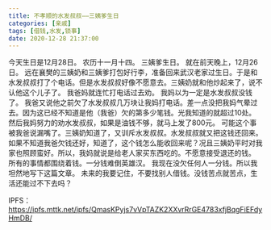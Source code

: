 ```yaml
---
title: 不孝顺的水发叔叔——三姨爹生日
categories: [亲戚]
tags: [借钱,水发,锁事]
date: 2020-12-28 21:37:00
---
```


今天生日是12月28日。
农历十一月十四。
三姨爹生日。
就在前天晚上，12月26日。
远在襄樊的三姨奶和三姨爹打包好行李，准备回来武汉老家过生日。于是和水发叔叔打了个电话。但是水发叔叔好像不愿意去。三姨奶就和他炒起来了，说不认他这个儿子了。
我爸妈就连忙打电话过去劝。
我妈以为一定是水发叔叔没钱了。
我爸又说他之前欠了水发叔叔几万块让我妈打电话。差一点没把我妈气晕过去。因为这已经不知道是他（我爸）欠的第多少笔钱。光我知道的就超过10处。
然后我妈努力的劝水发叔叔，如果是油钱不够，就马上发了800元。
可能这个事被我爸说漏嘴了。三姨奶知道了，又训斥水发叔叔。水发叔叔就又把这钱还回来。
如果不知道我爸欠钱还好，知道了，这个钱怎么能收回来呢？况且三姨奶平时对我家也照顾蛮好。所以，我妈就说是给老人家买东西吃的。不愿意接受退还的钱。
所有的事情都围绕着钱。一分钱难倒英雄汉。
我现在没欠任何人一分钱。所以我坦然地写下这篇文章。
未来的我要记住，不要找别人借钱。没钱苦点就苦点，生活还能过不下去吗？

IPFS：https://ipfs.mttk.net/ipfs/QmasKPyjs7vVpTAZK2XXvrRrGE4783xfjBqgFiEFdyHmDB/
